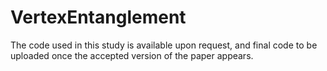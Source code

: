 # VertexEntanglement

The code used in this study is available upon request, and final code to be uploaded once the accepted version of the paper appears.
